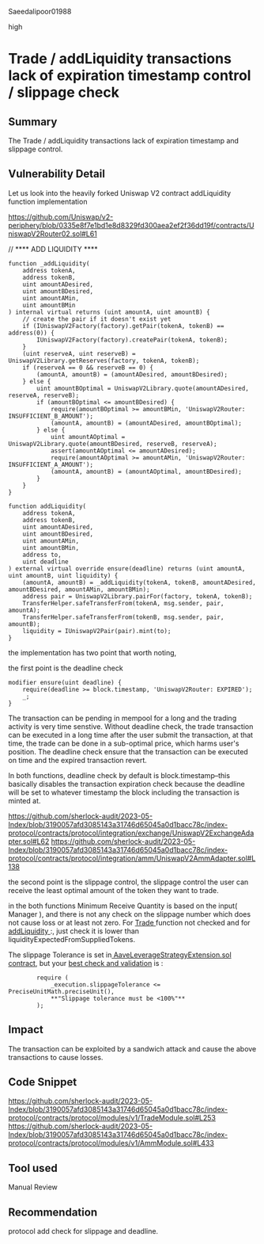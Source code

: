 Saeedalipoor01988

high

# Trade / addLiquidity transactions lack of expiration timestamp control / slippage check

## Summary
The Trade / addLiquidity transactions lack of expiration timestamp and slippage control.

## Vulnerability Detail
Let us look into the heavily forked Uniswap V2 contract addLiquidity function implementation

https://github.com/Uniswap/v2-periphery/blob/0335e8f7e1bd1e8d8329fd300aea2ef2f36dd19f/contracts/UniswapV2Router02.sol#L61

// **** ADD LIQUIDITY ****
```solidity
function _addLiquidity(
	address tokenA,
	address tokenB,
	uint amountADesired,
	uint amountBDesired,
	uint amountAMin,
	uint amountBMin
) internal virtual returns (uint amountA, uint amountB) {
	// create the pair if it doesn't exist yet
	if (IUniswapV2Factory(factory).getPair(tokenA, tokenB) == address(0)) {
		IUniswapV2Factory(factory).createPair(tokenA, tokenB);
	}
	(uint reserveA, uint reserveB) = UniswapV2Library.getReserves(factory, tokenA, tokenB);
	if (reserveA == 0 && reserveB == 0) {
		(amountA, amountB) = (amountADesired, amountBDesired);
	} else {
		uint amountBOptimal = UniswapV2Library.quote(amountADesired, reserveA, reserveB);
		if (amountBOptimal <= amountBDesired) {
			require(amountBOptimal >= amountBMin, 'UniswapV2Router: INSUFFICIENT_B_AMOUNT');
			(amountA, amountB) = (amountADesired, amountBOptimal);
		} else {
			uint amountAOptimal = UniswapV2Library.quote(amountBDesired, reserveB, reserveA);
			assert(amountAOptimal <= amountADesired);
			require(amountAOptimal >= amountAMin, 'UniswapV2Router: INSUFFICIENT_A_AMOUNT');
			(amountA, amountB) = (amountAOptimal, amountBDesired);
		}
	}
}
```

```solidity
function addLiquidity(
	address tokenA,
	address tokenB,
	uint amountADesired,
	uint amountBDesired,
	uint amountAMin,
	uint amountBMin,
	address to,
	uint deadline
) external virtual override ensure(deadline) returns (uint amountA, uint amountB, uint liquidity) {
	(amountA, amountB) = _addLiquidity(tokenA, tokenB, amountADesired, amountBDesired, amountAMin, amountBMin);
	address pair = UniswapV2Library.pairFor(factory, tokenA, tokenB);
	TransferHelper.safeTransferFrom(tokenA, msg.sender, pair, amountA);
	TransferHelper.safeTransferFrom(tokenB, msg.sender, pair, amountB);
	liquidity = IUniswapV2Pair(pair).mint(to);
}
```

the implementation has two point that worth noting,

the first point is the deadline check

```solidity
modifier ensure(uint deadline) {
	require(deadline >= block.timestamp, 'UniswapV2Router: EXPIRED');
	_;
}
```

The transaction can be pending in mempool for a long and the trading activity is very time senstive. Without deadline check, the trade transaction can be executed in a long time after the user submit the transaction, at that time, the trade can be done in a sub-optimal price, which harms user's position. The deadline check ensure that the transaction can be executed on time and the expired transaction revert.

In both functions, deadline check by default is block.timestamp–this basically disables the transaction expiration check because the deadline will be set to whatever timestamp the block including the transaction is minted at.

https://github.com/sherlock-audit/2023-05-Index/blob/3190057afd3085143a31746d65045a0d1bacc78c/index-protocol/contracts/protocol/integration/exchange/UniswapV2ExchangeAdapter.sol#L62
https://github.com/sherlock-audit/2023-05-Index/blob/3190057afd3085143a31746d65045a0d1bacc78c/index-protocol/contracts/protocol/integration/amm/UniswapV2AmmAdapter.sol#L138

the second point is the slippage control, the slippage control the user can receive the least optimal amount of the token they want to trade.

in the both functions Minimum Receive Quantity is based on the input( Manager ), and there is not any check on the slippage number which does not cause loss or at least not zero. For [Trade ](https://github.com/sherlock-audit/2023-05-Index/blob/3190057afd3085143a31746d65045a0d1bacc78c/index-protocol/contracts/protocol/integration/exchange/UniswapV2ExchangeAdapter.sol#L62) function not checked and for [addLiquidity ](https://github.com/sherlock-audit/2023-05-Index/blob/3190057afd3085143a31746d65045a0d1bacc78c/index-protocol/contracts/protocol/integration/amm/UniswapV2AmmAdapter.sol#L113):, just check it is lower than liquidityExpectedFromSuppliedTokens.

The slippage Tolerance is set in[ AaveLeverageStrategyExtension.sol contract](https://github.com/sherlock-audit/2023-05-Index/blob/3190057afd3085143a31746d65045a0d1bacc78c/index-coop-smart-contracts/contracts/adapters/AaveLeverageStrategyExtension.sol#L244), but your [best check and validation](https://github.com/sherlock-audit/2023-05-Index/blob/3190057afd3085143a31746d65045a0d1bacc78c/index-coop-smart-contracts/contracts/adapters/AaveLeverageStrategyExtension.sol#L936) is :

```solidity
        require (
            _execution.slippageTolerance <= PreciseUnitMath.preciseUnit(),
            **"Slippage tolerance must be <100%"**
        );
```

## Impact
The transaction can be exploited by a sandwich attack and cause the above transactions to cause losses.

## Code Snippet
https://github.com/sherlock-audit/2023-05-Index/blob/3190057afd3085143a31746d65045a0d1bacc78c/index-protocol/contracts/protocol/modules/v1/TradeModule.sol#L253
https://github.com/sherlock-audit/2023-05-Index/blob/3190057afd3085143a31746d65045a0d1bacc78c/index-protocol/contracts/protocol/modules/v1/AmmModule.sol#L433

## Tool used
Manual Review

## Recommendation
protocol add check for slippage and deadline.
